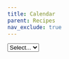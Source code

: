 ```yaml
---
title: Calendar
parent: Recipes
nav_exclude: true
---
```

<link rel="stylesheet" href="https://cdn.jsdelivr.net/npm/fullcalendar@5.11.0/main.min.css">
<script src="https://cdn.jsdelivr.net/npm/fullcalendar@5.11.0/main.min.js"></script>
<script src="https://unpkg.com/@popperjs/core@2"></script>
<script src="https://unpkg.com/tippy.js@6"></script>
<p>
    <select id="audienceDD" name="audienceDD" title="Select an audience that matches you.">
        <option default="true" selected="selected">Select...</option>
    </select>
</p>
<p>
    <div id="fullCalendarView"></div>
</p>

<script>
let ready = (callback) => {
    if (document.readyState !== "loading") callback();
    else document.addEventListener("DOMContentLoaded", callback);
};

ready(() => {
    initCalendar();
});

/*  feedURL:
    This should be the site URL of the salesforce site where Summit Events App is installed
 */
let feedURL = "https://summiteventsappteam.secure.force.com/";

/* HIDE CALENDAR OPTION:
   hideCalendarUntilAudience set to true will hide the calendar of events until an audience is selected.
   const hideCalendarUntilAudience = true;
 */
const hideCalendarUntilAudience = false;

/* HARD CODE AUDIENCE DROPDOWN:
   Replace the list of audience currently being pulled from the Salesforce org with a custom list.
   This is a key,value list {'Option One Label':'Option One Value','Option Two Label':'Option Two Value'}.
   Key will display to the user and value is the audience to filter events in Salesforce.
   If not used this variable must still be defined with no values (const hardCodeAudience = {};).
   const hardCodeAudience = {'Faculty/Staff':'Faculty/Staff','Online events':'Online'};
 */
const hardCodeAudience = {};

/* OMIT AUDIENCE IN DROPDOWN:
   This option lets you define a list of audiences you wish to omit from the audience dropdown generated from Salesforce.
   If not used this variable must still be defined with no values (const hideAudiences = [];).
   const hideAudiences = ['Faculty/Staff','General Public'];
 */
const hideAudiences = [];

/* audienceDropDownId:
   The div id of the html element you want to populate with the audience dropdown
*/
const audienceDropDownId = "audienceDD";


/* calendarDivId:
   The div id of the html element you want to populate with the full calendar
*/
const calendarDivId = "fullCalendarView";

const initCalendar = function() {
    const calendarEl = document.getElementById(calendarDivId);
    const SESettings = JSON.parse(readCookie("SummitEvents"));
    const audienceDD = document.getElementById(audienceDropDownId);

    if(feedURL.endsWith('/')) {
        feedURL += 'services/apexrest/summit/summiteventsfeed';
    } else {
        feedURL += '/services/apexrest/summit/summiteventsfeed';
    }

    if (Object.keys(hardCodeAudience).length === 1) {
        audienceDD.style.display = 'none';
    }

    if (audienceDD) {
        loadAudienceDD();
    }

    function getCalView() {
        let initialView = "dayGridMonth";
        if (window.innerWidth <= 900) {
            initialView = "listMonth";
        }
        return initialView;
    }

    const calendar = new FullCalendar.Calendar(calendarEl, {
        initialView: getCalView(),
        handleWindowResize: true,
        textColor: "#000",
        contentHeight: "auto",
        events: {
            url: feedURL,
            extraParams: function () {
                return {feedType: "eventList", audience: getAudienceDDValue()};
            },
        },
        eventDataTransform: function (rawEventData) {
            return {
                id: rawEventData.Id,
                title: rawEventData.title,
                url: rawEventData.eventUrl,
                start: rawEventData.start.replace("Z", ""),
                end: rawEventData.end.replace("Z", ""),
                description: rawEventData.description,
                className: rawEventData.className,
            };
        },
        eventDisplay: "auto",
        eventTextColor: "#000",
        eventContent: function (info) {
            let wrap;
            let titleWrap = document.createElement("span");
            titleWrap.classList.add("summitEventsTitle");
            console.log(JSON.stringify(info.event));
            console.log(info.event.eventClosed);
            if (!info.event.eventClosed) {
                wrap = document.createElement("a");
                titleWrap.innerHTML = info.event.title;
                wrap.href = info.event.url;
                wrap.target = "_blank";
            } else {
                wrap = document.createElement("div");
                titleWrap.innerHTML = info.event.title + "<br><em>Event is closed.</em>";
            }
            wrap.classList.add("SummitEventsItem");
            let descWrap = document.createElement("span");
            descWrap.classList.add("summitEventsDesc");
            descWrap.innerHTML = info.event.extendedProps.description;
            let timeWrap = document.createElement("span");
            timeWrap.classList.add("summitEventsTimes");
            let startTime = formatTimeString(info.event.start.toLocaleString());
            let endTime = formatTimeString(info.event.end.toLocaleString());
            timeWrap.innerHTML = startTime + " - " + endTime;
            wrap.append(titleWrap);
            if (info.view.type === "dayGridMonth") {
                wrap.append(timeWrap);
            } else {
                wrap.append(descWrap);
            }
            let arrayOfDomNodes = [wrap];
            return {domNodes: arrayOfDomNodes};
        },
        eventMouseEnter: function (info) {
            let desc = info.event.extendedProps.description;
            tippy(info.el, {animate: "fade", content: desc});
        },
        windowResize: function (arg) {
            this.changeView(getCalView());
            this.refetchEvents();
        },
    });
    calendar.render();
    if (audienceDD) {
        audienceDD.addEventListener("change", function () {
            eraseCookie("SummitEvents");
            createCookie(
                "SummitEvents",
                '{"audience" : "' + getAudienceDDValue() + '"}',
                ""
            );
            if (getAudienceDDValue() === "" && hideCalendarUntilAudience) {
                calendarEl.style.visibility = "hidden";
            } else {
                calendarEl.style.visibility = "visible";
            }
            calendar.refetchEvents();
        });
    }

    function formatTimeString(stringIn) {
        let stringOut = "";
        stringIn = stringIn.split(",");
        stringIn = stringIn[stringIn.length - 1];
        let first = stringIn.indexOf(",");
        let last = stringIn.lastIndexOf(":");
        stringOut = stringIn.substring(stringIn, last);
        stringOut += stringIn.substring(last + 3, stringIn.length);
        return stringOut;
    }

    function getAudienceDDValue() {
        if (Object.keys(hardCodeAudience).length === 1) {
            return hardCodeAudience[Object.keys(hardCodeAudience)[0]];
        }
        let audienceDDValue = "";
        if (audienceDD) {
            audienceDDValue = audienceDD.value;
        }
        if (audienceDDValue === "Select...") {
            audienceDDValue = "";
        }
        return audienceDDValue;
    }

    function loadAudienceDD() {
        fetch(feedURL + "?feedType=audienceDD")
            .then((resp) => resp.json())
            .then(function (data) {
                populateOptions(data, audienceDD);
                if (SESettings != null) {
                    if (SESettings.audience != null) {
                        audienceDD.value = SESettings.audience;
                    }
                }
                calendar.refetchEvents();
                if (getAudienceDDValue() === "" && hideCalendarUntilAudience) {
                    calendarEl.style.visibility = "hidden";
                }
            })
            .catch(function (error) {
                console.log(error);
            });
    }

    function populateOptions(data, selector, keyAsText) {
        selector.innerHTML = "";
        let opt1 = document.createElement("option");
        opt1.value = "";
        opt1.text = "Select...";
        selector.append(opt1);
        if (Object.keys(hardCodeAudience).length > 0) {
            data = hardCodeAudience;
        }
        let optionCount = 0;
        for (const [key, value] of Object.entries(data)) {
            if (!hideAudiences.includes(value)) {
                let opt2 = document.createElement("option");
                opt2.value = value;
                opt2.text = key;
                selector.append(opt2);
                optionCount++;
            }
        }
        if (optionCount === 1) {
            audienceDD.style.display = 'none';
        }
    }

    function createCookie(name, value, days) {
        let expires;
        if (days) {
            let date = new Date();
            date.setTime(date.getTime() + days * 24 * 60 * 60 * 1000);
            expires = "; expires=" + date.toGMTString();
        } else {
            expires = "";
        }
        document.cookie =
            encodeURIComponent(name) +
            "=" +
            encodeURIComponent(value) +
            expires +
            "; path=/";
    }

    function readCookie(name) {
        let nameEQ = encodeURIComponent(name) + "=";
        let ca = document.cookie.split(";");
        for (let i = 0; i < ca.length; i++) {
            let c = ca[i];
            while (c.charAt(0) === " ") c = c.substring(1, c.length);
            if (c.indexOf(nameEQ) === 0)
                return decodeURIComponent(c.substring(nameEQ.length, c.length));
        }
        return null;
    }

    function eraseCookie(name) {
        createCookie(name, "", -1);
    }
}


</script>

